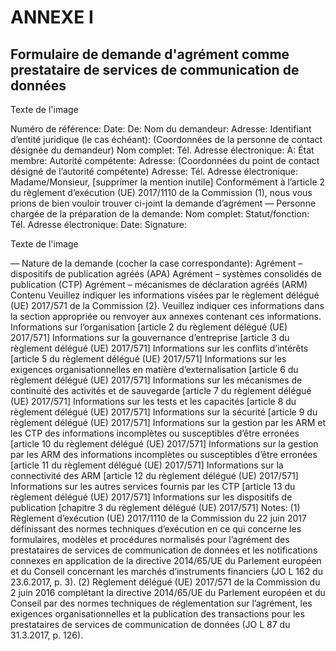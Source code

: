 # ANNEXE I

## Formulaire de demande d'agrément comme prestataire de services de communication de données



Texte de l'image

Numéro de référence: Date: De: Nom du demandeur: Adresse: Identifiant d’entité juridique (le cas échéant): (Coordonnées de la personne de contact désignée du demandeur) Nom complet: Tél. Adresse électronique: À: État membre: Autorité compétente: Adresse: (Coordonnées du point de contact désigné de l’autorité compétente) Adresse: Tél. Adresse électronique: Madame/Monsieur, [supprimer la mention inutile] Conformément à l’article 2 du règlement d’exécution (UE) 2017/1110 de la Commission (1), nous vous prions de bien vouloir trouver ci-joint la demande d’agrément — Personne chargée de la préparation de la demande: Nom complet: Statut/fonction: Tél. Adresse électronique: Date: Signature:



Texte de l'image

— Nature de la demande (cocher la case correspondante): Agrément – dispositifs de publication agréés (APA) Agrément – systèmes consolidés de publication (CTP) Agrément – mécanismes de déclaration agréés (ARM) Contenu Veuillez indiquer les informations visées par le règlement délégué (UE) 2017/571 de la Commission (2). Veuillez indiquer ces informations dans la section appropriée ou renvoyer aux annexes contenant ces informations. Informations sur l’organisation [article 2 du règlement délégué (UE) 2017/571] Informations sur la gouvernance d’entreprise [article 3 du règlement délégué (UE) 2017/571] Informations sur les conflits d’intérêts [article 5 du règlement délégué (UE) 2017/571] Informations sur les exigences organisationnelles en matière d’externalisation [article 6 du règlement délégué (UE) 2017/571] Informations sur les mécanismes de continuité des activités et de sauvegarde [article 7 du règlement délégué (UE) 2017/571] Informations sur les tests et les capacités [article 8 du règlement délégué (UE) 2017/571] Informations sur la sécurité [article 9 du règlement délégué (UE) 2017/571] Informations sur la gestion par les ARM et les CTP des informations incomplètes ou susceptibles d’être erronées [article 10 du règlement délégué (UE) 2017/571] Informations sur la gestion par les ARM des informations incomplètes ou susceptibles d’être erronées [article 11 du règlement délégué (UE) 2017/571] Informations sur la connectivité des ARM [article 12 du règlement délégué (UE) 2017/571] Informations sur les autres services fournis par les CTP [article 13 du règlement délégué (UE) 2017/571] Informations sur les dispositifs de publication [chapitre 3 du règlement délégué (UE) 2017/571] Notes: (1) Règlement d’exécution (UE) 2017/1110 de la Commission du 22 juin 2017 définissant des normes techniques d’exécution en ce qui concerne les formulaires, modèles et procédures normalisés pour l’agrément des prestataires de services de communication de données et les notifications connexes en application de la directive 2014/65/UE du Parlement européen et du Conseil concernant les marchés d’instruments financiers (JO L 162 du 23.6.2017, p. 3). (2) Règlement délégué (UE) 2017/571 de la Commission du 2 juin 2016 complétant la directive 2014/65/UE du Parlement européen et du Conseil par des normes techniques de réglementation sur l’agrément, les exigences organisationnelles et la publication des transactions pour les prestataires de services de communication de données (JO L 87 du 31.3.2017, p. 126).

